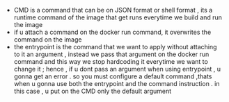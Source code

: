   - CMD is a command that can be on JSON format or shell format , its a runtime command of the image that get runs everytime we build and run the image 
  - if u attach a command on the docker run command, it overwrites the command on the image  
  - the entrypoint is the command that we want to apply without attaching to it an argument , instead we pass that argument on the docker run command and this way we stop hardcoding it everytime we want to change it ; hence , if u dont pass an argument when using entrypoint , u gonna get an error . so you must configure a default command ,thats when u gonna use both the entrypoint and the command instruction . in this case , u put on the CMD only the default argument 